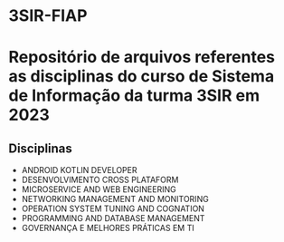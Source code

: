 # 3SIR-FIAP

# Repositório de arquivos referentes as disciplinas do curso de Sistema de Informação da turma 3SIR em 2023

## Disciplinas

- ANDROID KOTLIN DEVELOPER
- DESENVOLVIMENTO CROSS PLATAFORM
- MICROSERVICE AND WEB ENGINEERING
- NETWORKING MANAGEMENT AND MONITORING
- OPERATION SYSTEM TUNING AND COGNATION
- PROGRAMMING AND DATABASE MANAGEMENT
- GOVERNANÇA E MELHORES PRÁTICAS EM TI
